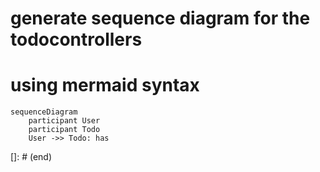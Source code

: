﻿# generate sequence diagram for the todocontrollers  
# using mermaid syntax

```mermaid
sequenceDiagram
	participant User
	participant Todo
	User ->> Todo: has
```
[]: # (end)
